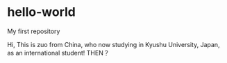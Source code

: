 # hello-world
My first repository

Hi, This is zuo from China, who now studying in Kyushu University, Japan, as an international student!
THEN？
